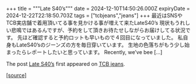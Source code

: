 +++
title = """Late S40’s"""
date = 2024-12-10T14:50:26.000Z
expiryDate = 2024-12-22T22:18:50.703Z
tags = ["tcbjeans","jeans"]
+++
最近はSNSやTCB実店舗で着用頂いてる事を見かける事が増えて来たLateS40’s 現状もうれしい悲鳴ではあるんですが、予約をして頂きお待たせしながらお届けしてる状況です。 先ほど確認すると予約ロットも早いもので４回目になっていました。 私自身もLateS40’sのジーンズの方を毎日穿いています。 生地の色落ちがもう少し始まったらレポートしたいと思っています。 Recently, we’ve bee \[…\]

The post [Late S40’s](http://tcbjeans.com/2024/12/10/50332) first appeared on [TCB jeans](http://tcbjeans.com).

[[source]](http://tcbjeans.com/2024/12/10/50332)
